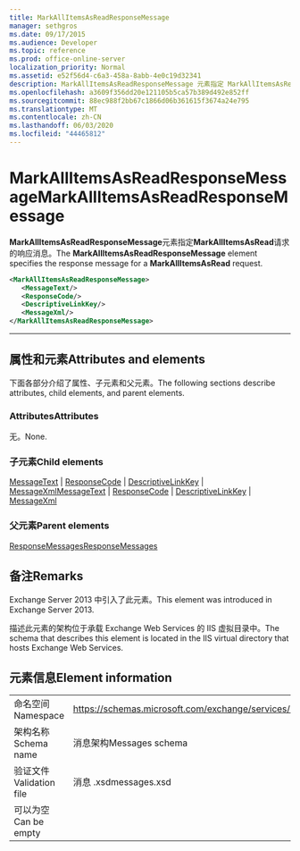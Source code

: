 ```yaml
---
title: MarkAllItemsAsReadResponseMessage
manager: sethgros
ms.date: 09/17/2015
ms.audience: Developer
ms.topic: reference
ms.prod: office-online-server
localization_priority: Normal
ms.assetid: e52f56d4-c6a3-458a-8abb-4e0c19d32341
description: MarkAllItemsAsReadResponseMessage 元素指定 MarkAllItemsAsRead 请求的响应消息。
ms.openlocfilehash: a3609f356dd20e121105b5ca57b389d492e852ff
ms.sourcegitcommit: 88ec988f2bb67c1866d06b361615f3674a24e795
ms.translationtype: MT
ms.contentlocale: zh-CN
ms.lasthandoff: 06/03/2020
ms.locfileid: "44465812"
---
```

# <a name="markallitemsasreadresponsemessage"></a><span data-ttu-id="23458-103">MarkAllItemsAsReadResponseMessage</span><span class="sxs-lookup"><span data-stu-id="23458-103">MarkAllItemsAsReadResponseMessage</span></span>

<span data-ttu-id="23458-104">**MarkAllItemsAsReadResponseMessage**元素指定**MarkAllItemsAsRead**请求的响应消息。</span><span class="sxs-lookup"><span data-stu-id="23458-104">The **MarkAllItemsAsReadResponseMessage** element specifies the response message for a **MarkAllItemsAsRead** request.</span></span> 
  
```XML
<MarkAllItemsAsReadResponseMessage>
   <MessageText/>
   <ResponseCode/>
   <DescriptiveLinkKey/>
   <MessageXml/>
</MarkAllItemsAsReadResponseMessage>
```

 ****
## <a name="attributes-and-elements"></a><span data-ttu-id="23458-105">属性和元素</span><span class="sxs-lookup"><span data-stu-id="23458-105">Attributes and elements</span></span>

<span data-ttu-id="23458-106">下面各部分介绍了属性、子元素和父元素。</span><span class="sxs-lookup"><span data-stu-id="23458-106">The following sections describe attributes, child elements, and parent elements.</span></span>
  
### <a name="attributes"></a><span data-ttu-id="23458-107">Attributes</span><span class="sxs-lookup"><span data-stu-id="23458-107">Attributes</span></span>

<span data-ttu-id="23458-108">无。</span><span class="sxs-lookup"><span data-stu-id="23458-108">None.</span></span>
  
### <a name="child-elements"></a><span data-ttu-id="23458-109">子元素</span><span class="sxs-lookup"><span data-stu-id="23458-109">Child elements</span></span>

<span data-ttu-id="23458-110">[MessageText](messagetext.md)  | [ResponseCode](responsecode.md)  | [DescriptiveLinkKey](descriptivelinkkey.md)  | [MessageXml](messagexml.md)</span><span class="sxs-lookup"><span data-stu-id="23458-110">[MessageText](messagetext.md) | [ResponseCode](responsecode.md) | [DescriptiveLinkKey](descriptivelinkkey.md) | [MessageXml](messagexml.md)</span></span>
  
### <a name="parent-elements"></a><span data-ttu-id="23458-111">父元素</span><span class="sxs-lookup"><span data-stu-id="23458-111">Parent elements</span></span>

[<span data-ttu-id="23458-112">ResponseMessages</span><span class="sxs-lookup"><span data-stu-id="23458-112">ResponseMessages</span></span>](responsemessages.md)
  
## <a name="remarks"></a><span data-ttu-id="23458-113">备注</span><span class="sxs-lookup"><span data-stu-id="23458-113">Remarks</span></span>

<span data-ttu-id="23458-114">Exchange Server 2013 中引入了此元素。</span><span class="sxs-lookup"><span data-stu-id="23458-114">This element was introduced in Exchange Server 2013.</span></span>
  
<span data-ttu-id="23458-115">描述此元素的架构位于承载 Exchange Web Services 的 IIS 虚拟目录中。</span><span class="sxs-lookup"><span data-stu-id="23458-115">The schema that describes this element is located in the IIS virtual directory that hosts Exchange Web Services.</span></span>
  
## <a name="element-information"></a><span data-ttu-id="23458-116">元素信息</span><span class="sxs-lookup"><span data-stu-id="23458-116">Element information</span></span>

|||
|:-----|:-----|
|<span data-ttu-id="23458-117">命名空间</span><span class="sxs-lookup"><span data-stu-id="23458-117">Namespace</span></span>  <br/> |https://schemas.microsoft.com/exchange/services/2006/messages  <br/> |
|<span data-ttu-id="23458-118">架构名称</span><span class="sxs-lookup"><span data-stu-id="23458-118">Schema name</span></span>  <br/> |<span data-ttu-id="23458-119">消息架构</span><span class="sxs-lookup"><span data-stu-id="23458-119">Messages schema</span></span>  <br/> |
|<span data-ttu-id="23458-120">验证文件</span><span class="sxs-lookup"><span data-stu-id="23458-120">Validation file</span></span>  <br/> |<span data-ttu-id="23458-121">消息 .xsd</span><span class="sxs-lookup"><span data-stu-id="23458-121">messages.xsd</span></span>  <br/> |
|<span data-ttu-id="23458-122">可以为空</span><span class="sxs-lookup"><span data-stu-id="23458-122">Can be empty</span></span>  <br/> ||
   

